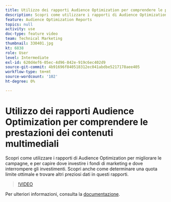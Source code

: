 ```yaml
---
title: Utilizzo dei rapporti Audience Optimization per comprendere le prestazioni dei contenuti multimediali
description: Scopri come utilizzare i rapporti di Audience Optimization per migliorare le campagne, e per capire dove investire i fondi di marketing e dove interrompere gli investimenti. Scopri anche come determinare una quota limite ottimale e trovare altri preziosi dati in questi rapporti.
feature: Audience Optimization Reports
topics: null
activity: use
doc-type: feature video
team: Technical Marketing
thumbnail: 330401.jpg
kt: 6838
role: User
level: Intermediate
exl-id: 620d4ef6-05ec-4d96-842e-919c6ec402d9
source-git-commit: 4b91696f840518312ec041abdbe5217178aee405
workflow-type: tm+mt
source-wordcount: '102'
ht-degree: 0%

---
```


# Utilizzo dei rapporti Audience Optimization per comprendere le prestazioni dei contenuti multimediali

Scopri come utilizzare i rapporti di Audience Optimization per migliorare le campagne, e per capire dove investire i fondi di marketing e dove interrompere gli investimenti. Scopri anche come determinare una quota limite ottimale e trovare altri preziosi dati in questi rapporti.

>[!VIDEO](https://video.tv.adobe.com/v/345089/?quality=12&learn=on&captions=ita)

Per ulteriori informazioni, consulta la [documentazione](https://experienceleague.adobe.com/docs/audience-manager/user-guide/reporting/audience-optimization-reports/audience-optimization-reports.html?lang=it#reporting).
